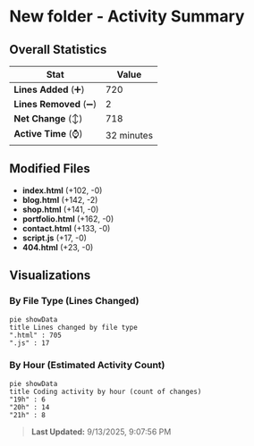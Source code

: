 # New folder - Activity Summary 

## Overall Statistics

| Stat                   | Value                                                             |
| ---------------------- | ----------------------------------------------------------------- |
| **Lines Added** (➕)   | 720                                          |
| **Lines Removed** (➖) | 2                                        |
| **Net Change** (↕)    | 718                |
| **Active Time** (⌚)   | 32 minutes |


## Modified Files
- **index.html** (+102, -0)
- **blog.html** (+142, -2)
- **shop.html** (+141, -0)
- **portfolio.html** (+162, -0)
- **contact.html** (+133, -0)
- **script.js** (+17, -0)
- **404.html** (+23, -0)

## Visualizations

### By File Type (Lines Changed)

```mermaid
pie showData
title Lines changed by file type
".html" : 705
".js" : 17
```

### By Hour (Estimated Activity Count)

```mermaid
pie showData
title Coding activity by hour (count of changes)
"19h" : 6
"20h" : 14
"21h" : 8
```


> **Last Updated:** 9/13/2025, 9:07:56 PM